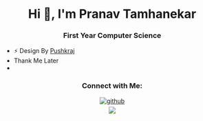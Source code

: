 <div align="center">
<h1>Hi 👋, I'm Pranav Tamhanekar</h1>
<h3 >First Year Computer Science</h3>
</div>

- ⚡ Design By [Pushkraj](https://github.com/PushkraJ99)
- Thank Me Later
- 
<div align="center">
<h3>Connect with Me:</h3>
<a href="https://github.com/Pranav-Tamhanekar " target="_blank">
<img src=https://img.shields.io/badge/github-%2324292e.svg?&style=for-the-badge&logo=github&logoColor=white alt=github style="margin-bottom: 5px;" />
</a>
<br>
<img src="https://komarev.com/ghpvc/?username=Pranav-Tamhanekar&&style=flat-square" align="center" />
</div>  
